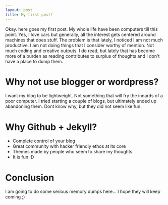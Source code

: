```yaml
---
layout: post
title: My first post!
---
```


Okay. here goes my first post. My whole life have been computers till this point. Yes, I love cars but generally, all the interest gets centered around machines that does stuff. The problem is that lately, I noticed I am not much productive. I am not doing things that I consider worthy of mention. Not much coding and creative outputs. I do read, but lately that has become more of a burden as reading contributes to surplus of thoughts and I don't have a place to dump them.

# Why not use blogger or wordpress?
I want my blog to be lightweight. Not something that will fry the innards of a poor computer. I tried starting a couple of blogs, but ultimately ended up abandoning them. Dont know why, but they did not seem like fun.

# Why Github + Jekyll?
* Complete control of your blog
* Great community with hacker friendly ethos at its core
* Themes made by people who seem to share my thoughts
* It is fun :D

# Conclusion
I am going to do some serious memory dumps here... I hope they will keep
coming ;)
